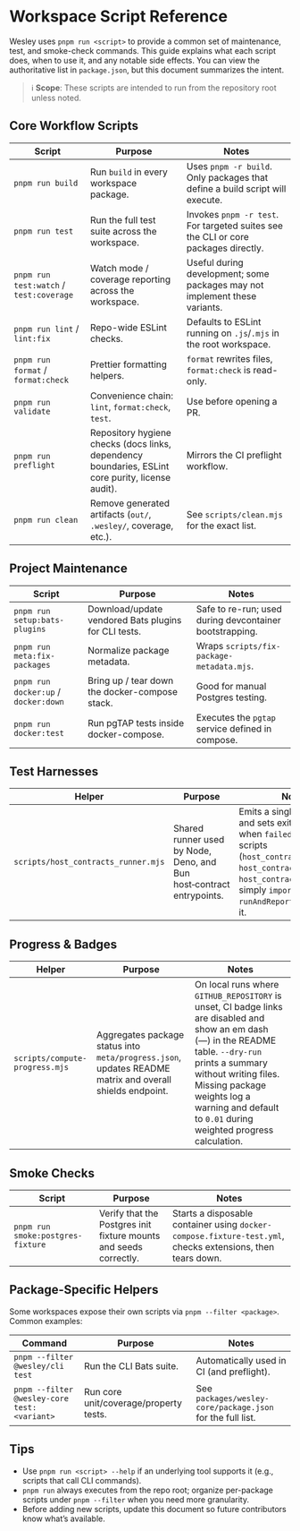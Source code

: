 # Workspace Script Reference

Wesley uses `pnpm run <script>` to provide a common set of maintenance, test, and smoke-check commands. This guide explains what each script does, when to use it, and any notable side effects. You can view the authoritative list in `package.json`, but this document summarizes the intent.

> ℹ️ **Scope**: These scripts are intended to run from the repository root unless noted.

## Core Workflow Scripts

| Script | Purpose | Notes |
| --- | --- | --- |
| `pnpm run build` | Run `build` in every workspace package. | Uses `pnpm -r build`. Only packages that define a build script will execute. |
| `pnpm run test` | Run the full test suite across the workspace. | Invokes `pnpm -r test`. For targeted suites see the CLI or core packages directly. |
| `pnpm run test:watch` / `test:coverage` | Watch mode / coverage reporting across the workspace. | Useful during development; some packages may not implement these variants. |
| `pnpm run lint` / `lint:fix` | Repo-wide ESLint checks. | Defaults to ESLint running on `.js`/`.mjs` in the root workspace. |
| `pnpm run format` / `format:check` | Prettier formatting helpers. | `format` rewrites files, `format:check` is read-only. |
| `pnpm run validate` | Convenience chain: `lint`, `format:check`, `test`. | Use before opening a PR. |
| `pnpm run preflight` | Repository hygiene checks (docs links, dependency boundaries, ESLint core purity, license audit). | Mirrors the CI preflight workflow. |
| `pnpm run clean` | Remove generated artifacts (`out/`, `.wesley/`, coverage, etc.). | See `scripts/clean.mjs` for the exact list. |

## Project Maintenance

| Script | Purpose | Notes |
| --- | --- | --- |
| `pnpm run setup:bats-plugins` | Download/update vendored Bats plugins for CLI tests. | Safe to re-run; used during devcontainer bootstrapping. |
| `pnpm run meta:fix-packages` | Normalize package metadata. | Wraps `scripts/fix-package-metadata.mjs`. |
| `pnpm run docker:up` / `docker:down` | Bring up / tear down the docker-compose stack. | Good for manual Postgres testing. |
| `pnpm run docker:test` | Run pgTAP tests inside docker-compose. | Executes the `pgtap` service defined in compose. |

## Test Harnesses

| Helper | Purpose | Notes |
| --- | --- | --- |
| `scripts/host_contracts_runner.mjs` | Shared runner used by Node, Deno, and Bun host‑contract entrypoints. | Emits a single JSON result and sets exit code (0 when `failed === 0`). Entry scripts (`host_contracts_node.mjs`, `host_contracts_deno.mjs`, `host_contracts_bun.mjs`) simply `import { runAndReport }` and await it. |

## Progress & Badges

| Helper | Purpose | Notes |
| --- | --- | --- |
| `scripts/compute-progress.mjs` | Aggregates package status into `meta/progress.json`, updates README matrix and overall shields endpoint. | On local runs where `GITHUB_REPOSITORY` is unset, CI badge links are disabled and show an em dash (—) in the README table. `--dry-run` prints a summary without writing files. Missing package weights log a warning and default to `0.01` during weighted progress calculation. |

## Smoke Checks

| Script | Purpose | Notes |
| --- | --- | --- |
| `pnpm run smoke:postgres-fixture` | Verify that the Postgres init fixture mounts and seeds correctly. | Starts a disposable container using `docker-compose.fixture-test.yml`, checks extensions, then tears down. |

## Package-Specific Helpers

Some workspaces expose their own scripts via `pnpm --filter <package>`. Common examples:

| Command | Purpose | Notes |
| --- | --- | --- |
| `pnpm --filter @wesley/cli test` | Run the CLI Bats suite. | Automatically used in CI (and preflight). |
| `pnpm --filter @wesley-core test:<variant>` | Run core unit/coverage/property tests. | See `packages/wesley-core/package.json` for the full list. |

## Tips

- Use `pnpm run <script> --help` if an underlying tool supports it (e.g., scripts that call CLI commands).
- `pnpm run` always executes from the repo root; organize per-package scripts under `pnpm --filter` when you need more granularity.
- Before adding new scripts, update this document so future contributors know what’s available.
